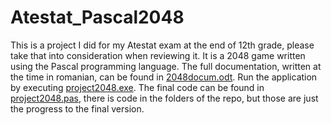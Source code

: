 # Atestat_Pascal2048

This is a project I did for my Atestat exam at the end of 12th grade, please take that into consideration when reviewing it.
It is a 2048 game written using the Pascal programming language.
The full documentation, written at the time in romanian, can be found in [2048docum.odt](https://github.com/bloopeti/Atestat_Pascal2048/blob/master/2048docum.odt).
Run the application by executing [project2048.exe](https://github.com/bloopeti/Atestat_Pascal2048/blob/master/project2048.exe).
The final code can be found in [project2048.pas](https://github.com/bloopeti/Atestat_Pascal2048/blob/master/project2048.pas), there is code in the folders of the repo, but those are just the progress to the final version.
